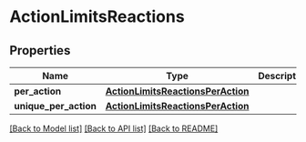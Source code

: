 # ActionLimitsReactions

## Properties
Name | Type | Description | Notes
------------ | ------------- | ------------- | -------------
**per_action** | [**ActionLimitsReactionsPerAction**](ActionLimitsReactionsPerAction.md) |  | [optional] 
**unique_per_action** | [**ActionLimitsReactionsPerAction**](ActionLimitsReactionsPerAction.md) |  | [optional] 

[[Back to Model list]](../README.md#documentation-for-models) [[Back to API list]](../README.md#documentation-for-api-endpoints) [[Back to README]](../README.md)

